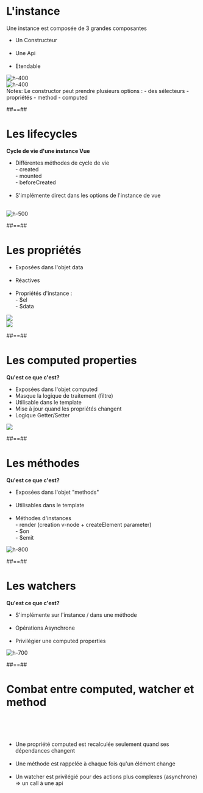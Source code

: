 <!-- .slide: class="sfeir-basic-slide" -->
# L'instance
<span>Une instance est composée de 3 grandes composantes</span><br>
<div class="flex-row">
    <div>
        <ul>
            <li>Un Constructeur</li><br>
            <li>Une Api</li><br>
            <li>Etendable</li>
        </ul>
    </div>
    <div>
        <div>
            <img alt="h-400" src="assets/images/school/vue-instance/constructor.png">
        </div>
        <div>
            <img alt="h-400" src="assets/images/school/vue-instance/extend.png">
        </div>
    </div>
</div>
Notes:
Le constructor peut prendre plusieurs options :
 - des sélecteurs
 - propriétés
 - method
 - computed

##==##

<!-- .slide: class="sfeir-basic-slide" -->
# Les lifecycles
<span class="center"><strong>Cycle de vie d'une instance Vue</strong></span><br>
<div class="flex-row">
  <div>
      <ul>
          <li>Différentes méthodes de cycle de vie<br>
              - created<br>
              - mounted<br>
              - beforeCreated<br>
          </li><br>
          <li>S'implémente direct dans les options de l'instance de vue</li><br>
      </ul>
  </div>
  <div>
      <img alt="h-500" src="assets/images/school/vue-instance/lifecycle.png">
  </div>
</div>


##==##

<!-- .slide: class="sfeir-basic-slide" -->
# Les propriétés
<div class="flex-row">
    <div>
        <ul>
            <li>Exposées dans l'objet data</li><br>
            <li>Réactives</li><br>
            <li>Propriétés d'instance :<br>
                - $el<br>
                - $data<br>
            </li>
        </ul>
    </div>
    <div>
        <div>
            <img src="assets/images/school/vue-instance/properties.png">
        </div>
        <div>
            <img src="assets/images/school/vue-instance/access_properties.png">
        </div>
    </div>
</div>

##==##

<!-- .slide: class="sfeir-basic-slide" -->
# Les computed properties
<span class="center"><strong>Qu'est ce que c'est?</strong></span>
<div class="flex-row">
    <div>
        <ul>
            <li>Exposées dans l'objet computed</li>
            <li>Masque la logique de traitement (filtre)</li>
            <li>Utilisable dans le template</li>
            <li>Mise à jour quand les propriétés changent</li>
            <li>Logique Getter/Setter</li>
        </ul>
    </div>
    <div>
        <img src="assets/images/school/vue-instance/computed.png">
    </div>
</div>

##==##

<!-- .slide: class="sfeir-basic-slide" -->
# Les méthodes
<span class="center"><strong>Qu'est ce que c'est? </strong></span>
<div class="flex-row">
    <div>
        <ul>
            <li>Exposées dans l'objet "methods"</li><br>
            <li>Utilisables dans le template</li><br>
            <li>Méthodes d'instances<br>
              - render (creation v-node + createElement parameter)<br>
              - $on<br>
              - $emit<br>
            </li>
        </ul>
    </div>
    <div>
        <img alt="h-800" src="assets/images/school/vue-instance/methods.png">
    </div>
</div>

##==##

<!-- .slide: class="sfeir-basic-slide" -->
# Les watchers
<span class="center"><strong>Qu'est ce que c'est? </strong></span>
<div class="flex-row">
    <div>
        <ul>
            <li>S'implémente sur l'instance / dans une méthode</li><br>
            <li>Opérations Asynchrone</li><br>
            <li>Privilégier une computed properties<br>
            </li>
        </ul>
    </div>
    <div>
        <img alt="h-700" src="assets/images/school/vue-instance/watchers.png">
    </div>
</div>

##==##
<!-- .slide: class="sfeir-basic-slide" -->
# Combat entre computed, watcher et method
<br><br><br>
<ul>
    <li>Une propriété computed est recalculée seulement quand ses dépendances changent</li><br>
    <li>Une méthode est rappelée à chaque fois qu'un élément change</li><br>
    <li>Un watcher est privilégié pour des actions plus complexes (asynchrone) => un call à une api</li><br>
</ul>

